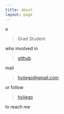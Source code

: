 ```yaml
---
title: about
layout: page
---
```


a

> Grad Student

who involved in 

> [github](https://github.com/hyiiego)

mail 

> hyiiego@gmail.com

or follow 

> [hyiiego](https://twitter.com/#!/hyiiego)

to reach me
